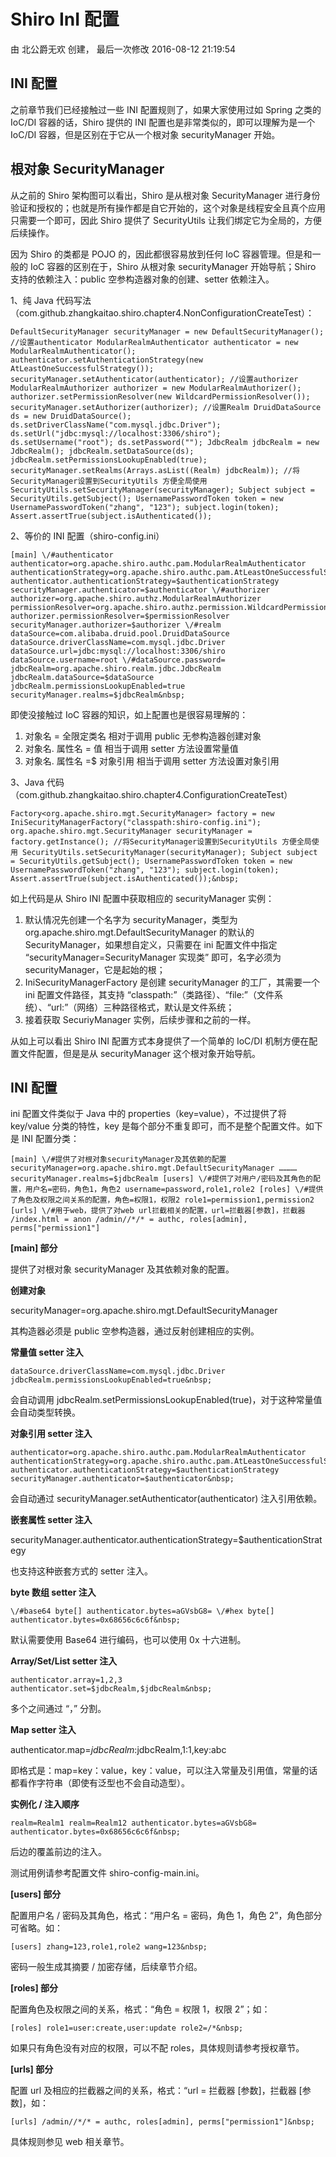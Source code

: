 # Shiro InI 配置

由 北公爵无欢 创建， 最后一次修改 2016-08-12 21:19:54

## INI 配置

之前章节我们已经接触过一些 INI 配置规则了，如果大家使用过如 Spring 之类的 IoC/DI 容器的话，Shiro 提供的 INI 配置也是非常类似的，即可以理解为是一个 IoC/DI 容器，但是区别在于它从一个根对象 securityManager 开始。

## 根对象 SecurityManager

从之前的 Shiro 架构图可以看出，Shiro 是从根对象 SecurityManager 进行身份验证和授权的；也就是所有操作都是自它开始的，这个对象是线程安全且真个应用只需要一个即可，因此 Shiro 提供了 SecurityUtils 让我们绑定它为全局的，方便后续操作。

因为 Shiro 的类都是 POJO 的，因此都很容易放到任何 IoC 容器管理。但是和一般的 IoC 容器的区别在于，Shiro 从根对象 securityManager 开始导航；Shiro 支持的依赖注入：public 空参构造器对象的创建、setter 依赖注入。

1、纯 Java 代码写法（com.github.zhangkaitao.shiro.chapter4.NonConfigurationCreateTest）：

```
DefaultSecurityManager securityManager = new DefaultSecurityManager(); //设置authenticator ModularRealmAuthenticator authenticator = new ModularRealmAuthenticator(); authenticator.setAuthenticationStrategy(new AtLeastOneSuccessfulStrategy()); securityManager.setAuthenticator(authenticator); //设置authorizer ModularRealmAuthorizer authorizer = new ModularRealmAuthorizer(); authorizer.setPermissionResolver(new WildcardPermissionResolver()); securityManager.setAuthorizer(authorizer); //设置Realm DruidDataSource ds = new DruidDataSource(); ds.setDriverClassName("com.mysql.jdbc.Driver"); ds.setUrl("jdbc:mysql://localhost:3306/shiro"); ds.setUsername("root"); ds.setPassword(""); JdbcRealm jdbcRealm = new JdbcRealm(); jdbcRealm.setDataSource(ds); jdbcRealm.setPermissionsLookupEnabled(true); securityManager.setRealms(Arrays.asList((Realm) jdbcRealm)); //将SecurityManager设置到SecurityUtils 方便全局使用 SecurityUtils.setSecurityManager(securityManager); Subject subject = SecurityUtils.getSubject(); UsernamePasswordToken token = new UsernamePasswordToken("zhang", "123"); subject.login(token); Assert.assertTrue(subject.isAuthenticated());
```

2、等价的 INI 配置（shiro-config.ini）

```
[main] \/#authenticator authenticator=org.apache.shiro.authc.pam.ModularRealmAuthenticator authenticationStrategy=org.apache.shiro.authc.pam.AtLeastOneSuccessfulStrategy authenticator.authenticationStrategy=$authenticationStrategy securityManager.authenticator=$authenticator \/#authorizer authorizer=org.apache.shiro.authz.ModularRealmAuthorizer permissionResolver=org.apache.shiro.authz.permission.WildcardPermissionResolver authorizer.permissionResolver=$permissionResolver securityManager.authorizer=$authorizer \/#realm dataSource=com.alibaba.druid.pool.DruidDataSource dataSource.driverClassName=com.mysql.jdbc.Driver dataSource.url=jdbc:mysql://localhost:3306/shiro dataSource.username=root \/#dataSource.password= jdbcRealm=org.apache.shiro.realm.jdbc.JdbcRealm jdbcRealm.dataSource=$dataSource jdbcRealm.permissionsLookupEnabled=true securityManager.realms=$jdbcRealm&nbsp;
```

即使没接触过 IoC 容器的知识，如上配置也是很容易理解的：

1. 对象名 = 全限定类名 相对于调用 public 无参构造器创建对象
1. 对象名. 属性名 = 值 相当于调用 setter 方法设置常量值
1. 对象名. 属性名 =$ 对象引用 相当于调用 setter 方法设置对象引用

3、Java 代码（com.github.zhangkaitao.shiro.chapter4.ConfigurationCreateTest）

```
Factory<org.apache.shiro.mgt.SecurityManager> factory = new IniSecurityManagerFactory("classpath:shiro-config.ini"); org.apache.shiro.mgt.SecurityManager securityManager = factory.getInstance(); //将SecurityManager设置到SecurityUtils 方便全局使用 SecurityUtils.setSecurityManager(securityManager); Subject subject = SecurityUtils.getSubject(); UsernamePasswordToken token = new UsernamePasswordToken("zhang", "123"); subject.login(token); Assert.assertTrue(subject.isAuthenticated());&nbsp;
```

如上代码是从 Shiro INI 配置中获取相应的 securityManager 实例：

1. 默认情况先创建一个名字为 securityManager，类型为 org.apache.shiro.mgt.DefaultSecurityManager 的默认的 SecurityManager，如果想自定义，只需要在 ini 配置文件中指定 “securityManager=SecurityManager 实现类” 即可，名字必须为 securityManager，它是起始的根；
1. IniSecurityManagerFactory 是创建 securityManager 的工厂，其需要一个 ini 配置文件路径，其支持 “classpath:”（类路径）、“file:”（文件系统）、“url:”（网络）三种路径格式，默认是文件系统；
1. 接着获取 SecuriyManager 实例，后续步骤和之前的一样。

从如上可以看出 Shiro INI 配置方式本身提供了一个简单的 IoC/DI 机制方便在配置文件配置，但是是从 securityManager 这个根对象开始导航。

## INI 配置

ini 配置文件类似于 Java 中的 properties（key=value），不过提供了将 key/value 分类的特性，key 是每个部分不重复即可，而不是整个配置文件。如下是 INI 配置分类：

```
[main] \/#提供了对根对象securityManager及其依赖的配置 securityManager=org.apache.shiro.mgt.DefaultSecurityManager ………… securityManager.realms=$jdbcRealm [users] \/#提供了对用户/密码及其角色的配置，用户名=密码，角色1，角色2 username=password,role1,role2 [roles] \/#提供了角色及权限之间关系的配置，角色=权限1，权限2 role1=permission1,permission2 [urls] \/#用于web，提供了对web url拦截相关的配置，url=拦截器[参数]，拦截器 /index.html = anon /admin//*/* = authc, roles[admin], perms["permission1"]
```

**[main] 部分**

提供了对根对象 securityManager 及其依赖对象的配置。

**创建对象**

securityManager=org.apache.shiro.mgt.DefaultSecurityManager

其构造器必须是 public 空参构造器，通过反射创建相应的实例。

**常量值 setter 注入**

```
dataSource.driverClassName=com.mysql.jdbc.Driver jdbcRealm.permissionsLookupEnabled=true&nbsp;
```

会自动调用 jdbcRealm.setPermissionsLookupEnabled(true)，对于这种常量值会自动类型转换。

**对象引用 setter 注入**

```
authenticator=org.apache.shiro.authc.pam.ModularRealmAuthenticator authenticationStrategy=org.apache.shiro.authc.pam.AtLeastOneSuccessfulStrategy authenticator.authenticationStrategy=$authenticationStrategy securityManager.authenticator=$authenticator&nbsp;
```

会自动通过 securityManager.setAuthenticator(authenticator) 注入引用依赖。

**嵌套属性 setter 注入**

securityManager.authenticator.authenticationStrategy=$authenticationStrategy

也支持这种嵌套方式的 setter 注入。

**byte 数组 setter 注入**

```
\/#base64 byte[] authenticator.bytes=aGVsbG8= \/#hex byte[] authenticator.bytes=0x68656c6c6f&nbsp;
```

默认需要使用 Base64 进行编码，也可以使用 0x 十六进制。

**Array/Set/List setter 注入**

```
authenticator.array=1,2,3 authenticator.set=$jdbcRealm,$jdbcRealm&nbsp;
```

多个之间通过 “，” 分割。

**Map setter 注入**

authenticator.map=$jdbcRealm:$jdbcRealm,1:1,key:abc

即格式是：map=key：value，key：value，可以注入常量及引用值，常量的话都看作字符串（即使有泛型也不会自动造型）。

**实例化 / 注入顺序**

```
realm=Realm1 realm=Realm12 authenticator.bytes=aGVsbG8= authenticator.bytes=0x68656c6c6f&nbsp;
```

后边的覆盖前边的注入。

测试用例请参考配置文件 shiro-config-main.ini。

**[users] 部分**

配置用户名 / 密码及其角色，格式：“用户名 = 密码，角色 1，角色 2”，角色部分可省略。如：

```
[users] zhang=123,role1,role2 wang=123&nbsp;
```

密码一般生成其摘要 / 加密存储，后续章节介绍。

**[roles] 部分**

配置角色及权限之间的关系，格式：“角色 = 权限 1，权限 2”；如：

```
[roles] role1=user:create,user:update role2=/*&nbsp;
```

如果只有角色没有对应的权限，可以不配 roles，具体规则请参考授权章节。

**[urls] 部分**

配置 url 及相应的拦截器之间的关系，格式：“url = 拦截器 [参数]，拦截器 [参数]，如：

```
[urls] /admin//*/* = authc, roles[admin], perms["permission1"]&nbsp;
```

具体规则参见 web 相关章节。
